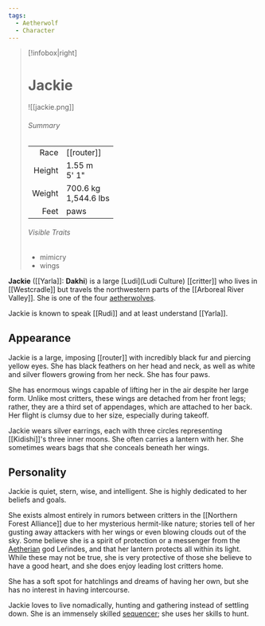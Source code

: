 ```yaml
---
tags:
  - Aetherwolf
  - Character
---
```

> [!infobox|right]
> 
> # Jackie
> ![[jackie.png]]
> ###### Summary
> |  |  |
> | ---: | ---- |
> | Race | [[router]] |
> | Height | 1.55 m</br>5' 1" |
> | Weight | 700.6 kg</br>1,544.6 lbs |
> | Feet | paws |
> ###### Visible Traits
> - mimicry
> - wings

**Jackie** ([[Yarla]]: **Dakhi**) is a large [Ludi](Ludi Culture) [[critter]] who lives in [[Westcradle]] but travels the northwestern parts of the [[Arboreal River Valley]]. She is one of the four [aetherwolves](Aetherwolf.md).

Jackie is known to speak [[Rudi]] and at least understand [[Yarla]].
## Appearance
Jackie is a large, imposing [[router]] with incredibly black fur and piercing yellow eyes. She has black feathers on her head and neck, as well as white and silver flowers growing from her neck. She has four paws.

She has enormous wings capable of lifting her in the air despite her large form. Unlike most critters, these wings are detached from her front legs; rather, they are a third set of appendages, which are attached to her back. Her flight is clumsy due to her size, especially during takeoff.

Jackie wears silver earrings, each with three circles representing [[Kidishi]]'s three inner moons. She often carries a lantern with her. She sometimes wears bags that she conceals beneath her wings.
## Personality
Jackie is quiet, stern, wise, and intelligent. She is highly dedicated to her beliefs and goals.

She exists almost entirely in rumors between critters in the [[Northern Forest Alliance]] due to her mysterious hermit-like nature; stories tell of her gusting away attackers with her wings or even blowing clouds out of the sky. Some believe she is a spirit of protection or a messenger from the [Aetherian](Aetherianism.md) god Leŕindes, and that her lantern protects all within its light. While these may not be true, she is very protective of those she believe to have a good heart, and she does enjoy leading lost critters home.

She has a soft spot for hatchlings and dreams of having her own, but she has no interest in having intercourse.

Jackie loves to live nomadically, hunting and gathering instead of settling down. She is an immensely skilled [sequencer](Entrogenesis.md); she uses her skills to hunt.